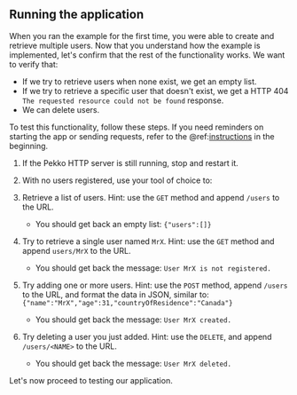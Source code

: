 Running the application
-----------------------

When you ran the example for the first time, you were able to create and retrieve multiple users. Now that you understand how the example is implemented, let's confirm that the rest of the functionality works. We want to verify that:

* If we try to retrieve users when none exist, we get an empty list.
* If we try to retrieve a specific user that doesn't exist, we get a HTTP 404 `The requested resource could not be found` response.
* We can delete users.

To test this functionality, follow these steps. If you need reminders on starting the app or sending requests, refer to the @ref:[instructions](index.md#exercising-the-example) in the beginning.

1. If the Pekko HTTP server is still running, stop and restart it.

2. With no users registered, use your tool of choice to:

3. Retrieve a list of users. Hint: use the `GET` method and append `/users` to the URL.

    - You should get back an empty list: `{"users":[]}`

4. Try to retrieve a single user named `MrX`. Hint: use the `GET` method and append `users/MrX` to the URL.

    - You should get back the message: `User MrX is not registered.`

5. Try adding one or more users. Hint: use the `POST` method, append `/users` to the URL, and format the data in JSON, similar to: `{"name":"MrX","age":31,"countryOfResidence":"Canada"}`

    - You should get back the message: `User MrX created.`

6. Try deleting a user you just added. Hint: use the `DELETE`, and append `/users/<NAME>` to the URL.

    - You should get back the message: `User MrX deleted.`


Let's now proceed to testing our application.

